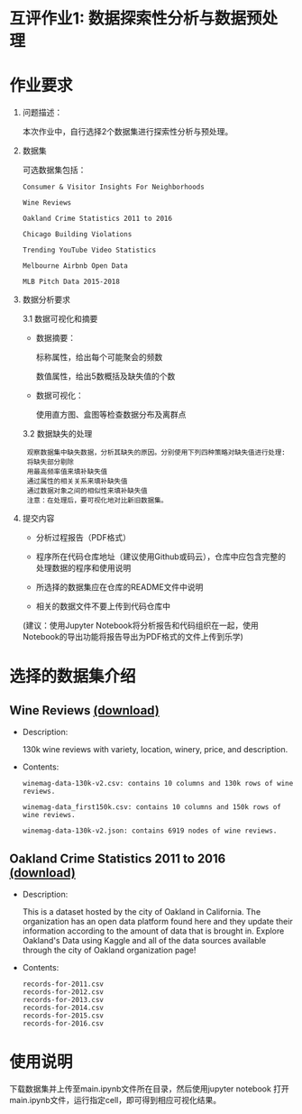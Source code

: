 # 互评作业1: 数据探索性分析与数据预处理
 
# 作业要求
1. 问题描述：

    本次作业中，自行选择2个数据集进行探索性分析与预处理。

2. 数据集

    可选数据集包括：
    ```
    Consumer & Visitor Insights For Neighborhoods

    Wine Reviews

    Oakland Crime Statistics 2011 to 2016

    Chicago Building Violations

    Trending YouTube Video Statistics

    Melbourne Airbnb Open Data

    MLB Pitch Data 2015-2018
    ```

3. 数据分析要求

    3.1 数据可视化和摘要

    * 数据摘要：

      标称属性，给出每个可能聚会的频数

      数值属性，给出5数概括及缺失值的个数

    * 数据可视化：

      使用直方图、盒图等检查数据分布及离群点

    3.2 数据缺失的处理

        观察数据集中缺失数据，分析其缺失的原因。分别使用下列四种策略对缺失值进行处理:
        将缺失部分剔除
        用最高频率值来填补缺失值
        通过属性的相关关系来填补缺失值
        通过数据对象之间的相似性来填补缺失值
        注意：在处理后，要可视化地对比新旧数据集。
4. 提交内容

    * 分析过程报告（PDF格式）

    * 程序所在代码仓库地址（建议使用Github或码云），仓库中应包含完整的处理数据的程序和使用说明

    * 所选择的数据集应在仓库的README文件中说明

    * 相关的数据文件不要上传到代码仓库中

    (建议：使用Jupyter Notebook将分析报告和代码组织在一起，使用Notebook的导出功能将报告导出为PDF格式的文件上传到乐学)

# 选择的数据集介绍

## Wine Reviews [(download)](https://www.kaggle.com/zynicide/wine-reviews)

* Description: 

    130k wine reviews with variety, location, winery, price, and description.

* Contents:
    ```
    winemag-data-130k-v2.csv: contains 10 columns and 130k rows of wine reviews.

    winemag-data_first150k.csv: contains 10 columns and 150k rows of wine reviews.

    winemag-data-130k-v2.json: contains 6919 nodes of wine reviews.
    ```

## Oakland Crime Statistics 2011 to 2016 [(download)](https://www.kaggle.com/cityofoakland/oakland-crime-statistics-2011-to-2016?select=records-for-2012.csv)

* Description: 

    This is a dataset hosted by the city of Oakland in California. The organization has an open data platform found here and they update their information according to the amount of data that is brought in. Explore Oakland's Data using Kaggle and all of the data sources available through the city of Oakland organization page!

* Contents:
    ```
    records-for-2011.csv
    records-for-2012.csv
    records-for-2013.csv
    records-for-2014.csv
    records-for-2015.csv
    records-for-2016.csv
    ```

# 使用说明
下载数据集并上传至main.ipynb文件所在目录，然后使用jupyter notebook 打开main.ipynb文件，运行指定cell，即可得到相应可视化结果。
